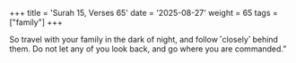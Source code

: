+++
title = 'Surah 15, Verses 65'
date = '2025-08-27'
weight = 65
tags = ["family"]
+++

So travel with your family in the dark of night, and follow ˹closely˺ behind them. Do not let any of you look back, and go where you are commanded.”